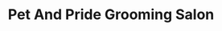 ---
title: "Pet And Pride Grooming Salon"
url: /eugene/pet-and-pride-grooming-salon/
shop: Tiersalon
---